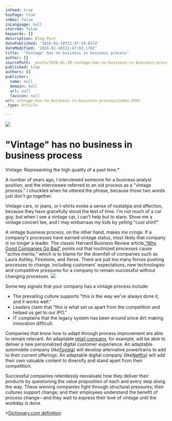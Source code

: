 ```yaml
---
inFeed: true
hasPage: true
inNav: false
inLanguage: null
starred: false
keywords: []
description: Blog Post
datePublished: '2016-01-18T22:47:19.657Z'
dateModified: '2016-01-18T22:47:03.170Z'
title: '"Vintage" has no business in business process'
author: []
sourcePath: _posts/2016-01-18-vintage-has-no-business-in-business-process.md
published: true
authors: []
publisher:
  name: null
  domain: null
  url: null
  favicon: null
url: vintage-has-no-business-in-business-process/index.html
_type: Article

---
```

![](https://the-grid-user-content.s3-us-west-2.amazonaws.com/c124faee-cb0c-423a-93dd-45df22080ec0.jpg)

# "Vintage" has no business in business process

Vintage: Representing the high quality of a past time.\*

A number of years ago, I interviewed someone for a business analyst position, and the interviewee referred to an old process as a "vintage process." I chuckled when he uttered the phrase, because those two words just don't go together.

Vintage cars, or jeans, or t-shirts evoke a sense of nostalgia and affection, because they have gracefully stood the test of time. I'm not much of a car guy, but when I see a vintage car, I can't help but to stare. Show me a vintage concert tee, and I may embarrass my kids by yelling "cool shirt!"

A vintage business process, on the other hand, makes me cringe.  If a company's processes have earned vintage status, most likely that company is no longer a leader. The classic Harvard Business Review article,["Why Good Companies Go Bad"][0] points out that routinized processes cause "active inertia," which is to blame for the downfall of companies such as Laura Ashley, Firestone, and Xerox. There are just too many forces pushing processes to change, including customers' expectations, new technologies and competitive pressures for a company to remain successful without changing processes. ![](https://the-grid-user-content.s3-us-west-2.amazonaws.com/9b29f390-f794-4f43-a907-97cffc662155.png)

Some key signals that your company has a vintage process include:

* The prevailing culture supports "this is the way we've always done it, and it works well."
* Leaders claim that "this is what set us apart from the competition and helped us get to our IPO."
* IT complains that the legacy system has been around since dirt making innovation difficult.

Companies that know how to adapt through process improvement are able to remain relevant. An adaptable [retail company][1], for example, will be able to deliver a new personalized digital customer experience. An adaptable automobile company (like[Toyota][2]) will develop alternative powertrains to add to their current offerings. An adaptable digital company (like[Netflix][3]) will add their own valuable content to diversify and stand apart from their competition.  

Successful companies relentlessly reevaluate how they deliver their products by questioning the value proposition of each and every step along the way. These winning companies fight through structural pressures; their cultures support change; and their employees understand the benefit of process change--and they wait to express their love of vintage until the workday is done.

\*[Dictionary.com definition][4]

[0]: https://hbr.org/1999/07/why-good-companies-go-bad
[1]: http://www.cmswire.com/digital-experience/speed-read-heres-how-retailers-can-lose-business/
[2]: http://www.fastcompany.com/3039603/most-innovative-companies-2015/toyota
[3]: http://www.forbes.com/sites/dorothypomerantz/2014/08/20/how-a-culture-of-innovation-could-win-netflix-some-emmys/#2715e4857a0b6ec060ea3260
[4]: http://dictionary.reference.com/browse/vintage